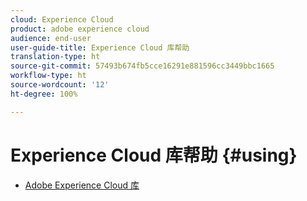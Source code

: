 ```yaml
---
cloud: Experience Cloud
product: adobe experience cloud
audience: end-user
user-guide-title: Experience Cloud 库帮助
translation-type: ht
source-git-commit: 57493b674fb5cce16291e881596cc3449bbc1665
workflow-type: ht
source-wordcount: '12'
ht-degree: 100%

---
```



# Experience Cloud 库帮助 {#using}

+ [Adobe Experience Cloud 库](c-library-about/overview.md)
